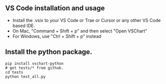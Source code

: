 ## VS Code installation and usage
- Install the .vsix to your VS Code or Trae or Cursor or any other VS Code based IDE.
- On Mac, "Command + Shift + p" and then select "Open VSChart"
- For Windows, use "Ctrl + Shift + p" instead

## Install the python package.
```shell
pip install vschart-python
# get tests/* from github.
cd tests
python test_all.py
```
